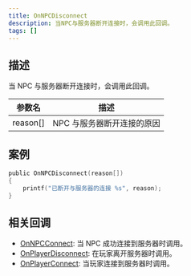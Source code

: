 ```yaml
---
title: OnNPCDisconnect
description: 当NPC与服务器断开连接时，会调用此回调。
tags: []
---
```


## 描述

当 NPC 与服务器断开连接时，会调用此回调。

| 参数名   | 描述                       |
| -------- | -------------------------- |
| reason[] | NPC 与服务器断开连接的原因 |

## 案例

```c
public OnNPCDisconnect(reason[])
{
    printf("已断开与服务器的连接 %s", reason);
}
```

## 相关回调

- [OnNPCConnect](../callbacks/OnNPCConnect): 当 NPC 成功连接到服务器时调用。
- [OnPlayerDisconnect](../callbacks/OnPlayerDisconnect): 在玩家离开服务器时调用。
- [OnPlayerConnect](../callbacks/OnPlayerConnect): 当玩家连接到服务器时调用。
